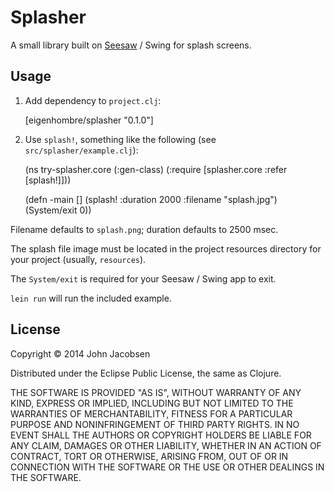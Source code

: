 # Splasher

A small library built on [Seesaw](https://github.com/daveray/seesaw) /
Swing for splash screens.

## Usage

1. Add dependency to `project.clj`:

     [eigenhombre/splasher "0.1.0"]

1. Use `splash!`, something like the following (see `src/splasher/example.clj`):

     (ns try-splasher.core
       (:gen-class)
       (:require [splasher.core :refer [splash!]]))
     
     
     (defn -main []
       (splash! :duration 2000 :filename "splash.jpg")
       (System/exit 0))

Filename defaults to `splash.png`; duration defaults to 2500 msec.

The splash file image must be located in the project resources
directory for your project (usually, `resources`).

The `System/exit` is required for your Seesaw / Swing app to exit.

`lein run` will run the included example.

## License

Copyright © 2014 John Jacobsen

Distributed under the Eclipse Public License, the same as Clojure.

THE SOFTWARE IS PROVIDED "AS IS", WITHOUT WARRANTY OF ANY KIND,
EXPRESS OR IMPLIED, INCLUDING BUT NOT LIMITED TO THE WARRANTIES OF
MERCHANTABILITY, FITNESS FOR A PARTICULAR PURPOSE AND NONINFRINGEMENT
OF THIRD PARTY RIGHTS. IN NO EVENT SHALL THE AUTHORS OR COPYRIGHT
HOLDERS BE LIABLE FOR ANY CLAIM, DAMAGES OR OTHER LIABILITY, WHETHER
IN AN ACTION OF CONTRACT, TORT OR OTHERWISE, ARISING FROM, OUT OF OR
IN CONNECTION WITH THE SOFTWARE OR THE USE OR OTHER DEALINGS IN THE
SOFTWARE.